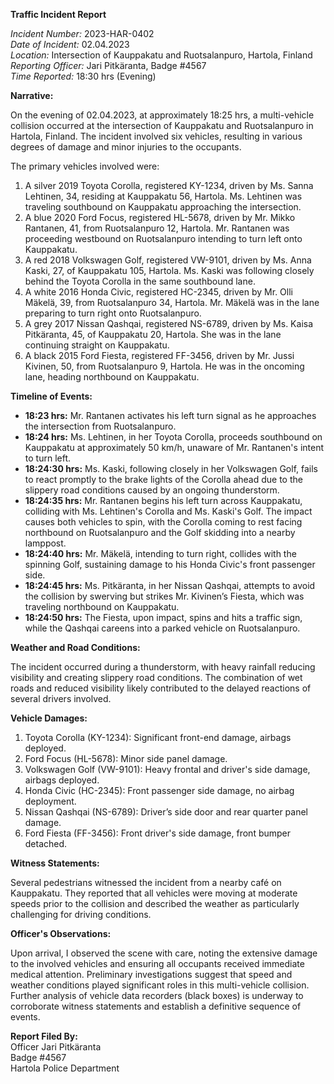**Traffic Incident Report**

*Incident Number:* 2023-HAR-0402  
*Date of Incident:* 02.04.2023  
*Location:* Intersection of Kauppakatu and Ruotsalanpuro, Hartola, Finland  
*Reporting Officer:* Jari Pitkäranta, Badge #4567  
*Time Reported:* 18:30 hrs (Evening)  

**Narrative:**

On the evening of 02.04.2023, at approximately 18:25 hrs, a multi-vehicle collision occurred at the intersection of Kauppakatu and Ruotsalanpuro in Hartola, Finland. The incident involved six vehicles, resulting in various degrees of damage and minor injuries to the occupants.

The primary vehicles involved were:
1. A silver 2019 Toyota Corolla, registered KY-1234, driven by Ms. Sanna Lehtinen, 34, residing at Kauppakatu 56, Hartola. Ms. Lehtinen was traveling southbound on Kauppakatu approaching the intersection.
2. A blue 2020 Ford Focus, registered HL-5678, driven by Mr. Mikko Rantanen, 41, from Ruotsalanpuro 12, Hartola. Mr. Rantanen was proceeding westbound on Ruotsalanpuro intending to turn left onto Kauppakatu.
3. A red 2018 Volkswagen Golf, registered VW-9101, driven by Ms. Anna Kaski, 27, of Kauppakatu 105, Hartola. Ms. Kaski was following closely behind the Toyota Corolla in the same southbound lane.
4. A white 2016 Honda Civic, registered HC-2345, driven by Mr. Olli Mäkelä, 39, from Ruotsalanpuro 34, Hartola. Mr. Mäkelä was in the lane preparing to turn right onto Ruotsalanpuro.
5. A grey 2017 Nissan Qashqai, registered NS-6789, driven by Ms. Kaisa Pitkäranta, 45, of Kauppakatu 20, Hartola. She was in the lane continuing straight on Kauppakatu.
6. A black 2015 Ford Fiesta, registered FF-3456, driven by Mr. Jussi Kivinen, 50, from Ruotsalanpuro 9, Hartola. He was in the oncoming lane, heading northbound on Kauppakatu.

**Timeline of Events:**

- **18:23 hrs:** Mr. Rantanen activates his left turn signal as he approaches the intersection from Ruotsalanpuro.
- **18:24 hrs:** Ms. Lehtinen, in her Toyota Corolla, proceeds southbound on Kauppakatu at approximately 50 km/h, unaware of Mr. Rantanen's intent to turn left.
- **18:24:30 hrs:** Ms. Kaski, following closely in her Volkswagen Golf, fails to react promptly to the brake lights of the Corolla ahead due to the slippery road conditions caused by an ongoing thunderstorm.
- **18:24:35 hrs:** Mr. Rantanen begins his left turn across Kauppakatu, colliding with Ms. Lehtinen's Corolla and Ms. Kaski's Golf. The impact causes both vehicles to spin, with the Corolla coming to rest facing northbound on Ruotsalanpuro and the Golf skidding into a nearby lamppost.
- **18:24:40 hrs:** Mr. Mäkelä, intending to turn right, collides with the spinning Golf, sustaining damage to his Honda Civic's front passenger side.
- **18:24:45 hrs:** Ms. Pitkäranta, in her Nissan Qashqai, attempts to avoid the collision by swerving but strikes Mr. Kivinen’s Fiesta, which was traveling northbound on Kauppakatu.
- **18:24:50 hrs:** The Fiesta, upon impact, spins and hits a traffic sign, while the Qashqai careens into a parked vehicle on Ruotsalanpuro.

**Weather and Road Conditions:**

The incident occurred during a thunderstorm, with heavy rainfall reducing visibility and creating slippery road conditions. The combination of wet roads and reduced visibility likely contributed to the delayed reactions of several drivers involved.

**Vehicle Damages:**

1. Toyota Corolla (KY-1234): Significant front-end damage, airbags deployed.
2. Ford Focus (HL-5678): Minor side panel damage.
3. Volkswagen Golf (VW-9101): Heavy frontal and driver's side damage, airbags deployed.
4. Honda Civic (HC-2345): Front passenger side damage, no airbag deployment.
5. Nissan Qashqai (NS-6789): Driver’s side door and rear quarter panel damage.
6. Ford Fiesta (FF-3456): Front driver's side damage, front bumper detached.

**Witness Statements:**

Several pedestrians witnessed the incident from a nearby café on Kauppakatu. They reported that all vehicles were moving at moderate speeds prior to the collision and described the weather as particularly challenging for driving conditions.

**Officer's Observations:**

Upon arrival, I observed the scene with care, noting the extensive damage to the involved vehicles and ensuring all occupants received immediate medical attention. Preliminary investigations suggest that speed and weather conditions played significant roles in this multi-vehicle collision. Further analysis of vehicle data recorders (black boxes) is underway to corroborate witness statements and establish a definitive sequence of events.

**Report Filed By:**  
Officer Jari Pitkäranta  
Badge #4567  
Hartola Police Department